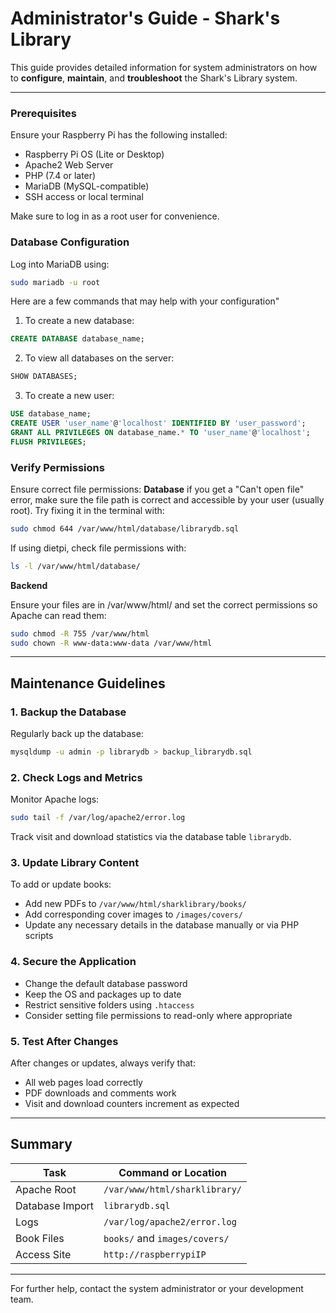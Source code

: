 # Administrator's Guide - Shark's Library

This guide provides detailed information for system administrators on how to **configure**, **maintain**, and **troubleshoot** the Shark's Library system.

---
### Prerequisites

Ensure your Raspberry Pi has the following installed:
- Raspberry Pi OS (Lite or Desktop)
- Apache2 Web Server
- PHP (7.4 or later)
- MariaDB (MySQL-compatible)
- SSH access or local terminal

Make sure to log in as a root user for convenience.

### Database Configuration

Log into MariaDB using:
```bash
sudo mariadb -u root
```

Here are a few commands that may help with your configuration"
1. To create a new database:
```sql
CREATE DATABASE database_name;
```

2. To view all databases on the server:
```sql
SHOW DATABASES;
```

3. To create a new user:
```sql
USE database_name;
CREATE USER 'user_name'@'localhost' IDENTIFIED BY 'user_password';
GRANT ALL PRIVILEGES ON database_name.* TO 'user_name'@'localhost';
FLUSH PRIVILEGES;
```

### Verify Permissions

Ensure correct file permissions:
**Database**
if you get a "Can't open file" error, make sure the file path is correct and accessible by your user (usually root).
Try fixing it in the terminal with:
```sh
sudo chmod 644 /var/www/html/database/librarydb.sql
```

If using dietpi, check file permissions with:
```sh
ls -l /var/www/html/database/
```

**Backend**

Ensure your files are in /var/www/html/ and set the correct permissions so Apache can read them:
```sh
sudo chmod -R 755 /var/www/html
sudo chown -R www-data:www-data /var/www/html
```

---

## Maintenance Guidelines

### 1. Backup the Database

Regularly back up the database:

```bash
mysqldump -u admin -p librarydb > backup_librarydb.sql
```

### 2. Check Logs and Metrics

Monitor Apache logs:

```bash
sudo tail -f /var/log/apache2/error.log
```

Track visit and download statistics via the database table `librarydb`.

### 3. Update Library Content

To add or update books:

- Add new PDFs to `/var/www/html/sharklibrary/books/`
- Add corresponding cover images to `/images/covers/`
- Update any necessary details in the database manually or via PHP scripts

### 4. Secure the Application

- Change the default database password
- Keep the OS and packages up to date
- Restrict sensitive folders using `.htaccess`
- Consider setting file permissions to read-only where appropriate

### 5. Test After Changes

After changes or updates, always verify that:

- All web pages load correctly
- PDF downloads and comments work
- Visit and download counters increment as expected

---

## Summary

| Task | Command or Location |
|------|----------------------|
| Apache Root | `/var/www/html/sharklibrary/` |
| Database Import | `librarydb.sql` |
| Logs | `/var/log/apache2/error.log` |
| Book Files | `books/` and `images/covers/` |
| Access Site | `http://raspberrypiIP` |

---

For further help, contact the system administrator or your development team.
